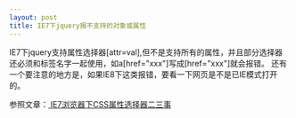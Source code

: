 ```yaml
---
layout: post
title: IE7下jquery报不支持的对象或属性
---
```


IE7下jquery支持属性选择器[attr=val],但不是支持所有的属性，并且部分选择器还必须和标签名字一起使用，如a[href="xxx"]写成[href="xxx"]就会报错。
还有一个要注意的地方是，如果IE8下这类报错，要看一下网页是不是已IE模式打开的。

参照文章：[ IE7浏览器下CSS属性选择器二三事 ]( http://www.zhangxinxu.com/wordpress/2015/06/ie7-attribute-css-selector/ )
